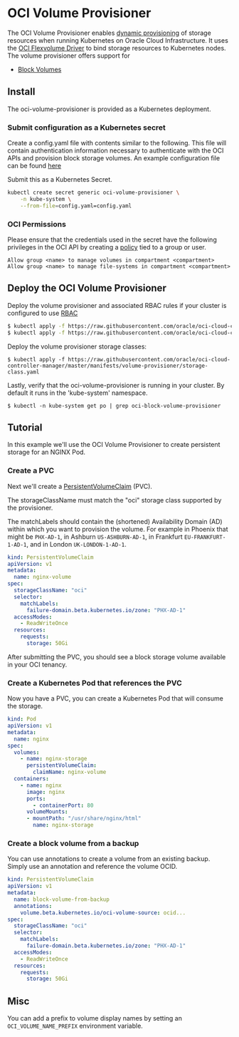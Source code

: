 # OCI Volume Provisioner

The OCI Volume Provisioner enables [dynamic provisioning][1] of storage resources when running Kubernetes on Oracle Cloud Infrastructure.
It uses the [OCI Flexvolume Driver](/flex-volume-driver.md) to bind storage resources to Kubernetes nodes. The volume provisioner offers support for

* [Block Volumes][5]

## Install

The oci-volume-provisioner is provided as a Kubernetes deployment.

### Submit configuration as a Kubernetes secret

Create a config.yaml file with contents similar to the following. This file will contain authentication
information necessary to authenticate with the OCI APIs and provision block storage volumes.
An example configuration file can be found [here](manifests/provider-config-example.yaml)

Submit this as a Kubernetes Secret.

```bash
kubectl create secret generic oci-volume-provisioner \
    -n kube-system \
    --from-file=config.yaml=config.yaml
```

### OCI Permissions

Please ensure that the credentials used in the secret have the following privileges in the OCI API by creating a [policy](https://docs.us-phoenix-1.oraclecloud.com/Content/Identity/Concepts/policysyntax.htm) tied to a group or user.

```
Allow group <name> to manage volumes in compartment <compartment>
Allow group <name> to manage file-systems in compartment <compartment>
```


## Deploy the OCI Volume Provisioner

Deploy the volume provisioner and associated RBAC rules if your cluster is configured to use [RBAC][3]

```bash
$ kubectl apply -f https://raw.githubusercontent.com/oracle/oci-cloud-controller-manager/master/manifests/volume-provisioner/oci-volume-provisioner.yaml
$ kubectl apply -f https://raw.githubusercontent.com/oracle/oci-cloud-controller-manager/master/manifests/volume-provisioner/oci-volume-provisioner-rbac.yaml
```

Deploy the volume provisioner storage classes:

```
$ kubectl apply -f https://raw.githubusercontent.com/oracle/oci-cloud-controller-manager/master/manifests/volume-provisioner/storage-class.yaml
```

Lastly, verify that the oci-volume-provisioner is running in your cluster. By default it runs in the 'kube-system' namespace.

```
$ kubectl -n kube-system get po | grep oci-block-volume-provisioner
```

## Tutorial

In this example we'll use the OCI Volume Provisioner to create persistent storage for an NGINX Pod.

### Create a PVC

Next we'll create a [PersistentVolumeClaim][4] (PVC).

The storageClassName must match the "oci" storage class supported by the provisioner.

The matchLabels should contain the (shortened) Availability Domain (AD) within
which you want to provision the volume. For example in Phoenix that might be
`PHX-AD-1`, in Ashburn `US-ASHBURN-AD-1`, in Frankfurt `EU-FRANKFURT-1-AD-1`,
and in London `UK-LONDON-1-AD-1`.

```yaml
kind: PersistentVolumeClaim
apiVersion: v1
metadata:
  name: nginx-volume
spec:
  storageClassName: "oci"
  selector:
    matchLabels:
      failure-domain.beta.kubernetes.io/zone: "PHX-AD-1"
  accessModes:
    - ReadWriteOnce
  resources:
    requests:
      storage: 50Gi
```

After submitting the PVC, you should see a block storage volume available in your OCI tenancy.

### Create a Kubernetes Pod that references the PVC

Now you have a PVC, you can create a Kubernetes Pod that will consume the storage.

```yaml
kind: Pod
apiVersion: v1
metadata:
  name: nginx
spec:
  volumes:
    - name: nginx-storage
      persistentVolumeClaim:
        claimName: nginx-volume
  containers:
    - name: nginx
      image: nginx
      ports:
        - containerPort: 80
      volumeMounts:
      - mountPath: "/usr/share/nginx/html"
        name: nginx-storage
```

### Create a block volume from a backup

You can use annotations to create a volume from an existing backup. Simply use an annotation and reference the volume OCID.

```yaml
kind: PersistentVolumeClaim
apiVersion: v1
metadata:
  name: block-volume-from-backup
  annotations:
    volume.beta.kubernetes.io/oci-volume-source: ocid...
spec:
  storageClassName: "oci"
  selector:
    matchLabels:
      failure-domain.beta.kubernetes.io/zone: "PHX-AD-1"
  accessModes:
    - ReadWriteOnce
  resources:
    requests:
      storage: 50Gi
```

## Misc

You can add a prefix to volume display names by setting an `OCI_VOLUME_NAME_PREFIX` environment variable.


[1]: http://blog.kubernetes.io/2016/10/dynamic-provisioning-and-storage-in-kubernetes.html
[2]: https://github.com/oracle/oci-flexvolume-driver
[3]: https://kubernetes.io/docs/admin/authorization/rbac/
[4]: https://kubernetes.io/docs/concepts/storage/persistent-volumes/#persistentvolumeclaims
[5]: https://docs.us-phoenix-1.oraclecloud.com/Content/Block/Concepts/overview.htm

